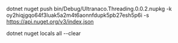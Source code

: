 dotnet nuget push bin/Debug/Ultranaco.Threading.0.0.2.nupkg -k oy2hiqjgqo64f3luak5a2m4t6aonnfdupk5pb27esh5p6i -s https://api.nuget.org/v3/index.json


dotnet nuget locals all --clear